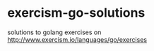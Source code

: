 # exercism-go-solutions
solutions to golang exercises on http://www.exercism.io/languages/go/exercises
